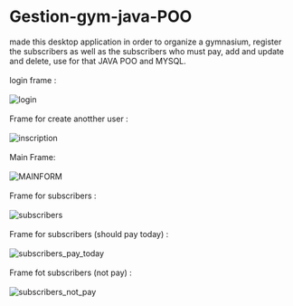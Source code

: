 # Gestion-gym-java-POO
made this desktop application in order to organize a gymnasium, register the subscribers as well as the subscribers who must pay, add and update and delete, use for that JAVA POO and MYSQL.<br/><br/>
login frame : <br/><br/>
![login](https://user-images.githubusercontent.com/37757213/107691118-566b1d80-6cab-11eb-9d12-4a411f501fcd.PNG) <br/><br/>
Frame for create anotther user :<br/><br/>
![inscription](https://user-images.githubusercontent.com/37757213/107973352-6d648500-6fb5-11eb-8a9b-033040f8712b.PNG)<br/><br/>
Main Frame: <br/><br/>
![MAINFORM](https://user-images.githubusercontent.com/37757213/107692765-93381400-6cad-11eb-9961-7e2f3adf1ad3.PNG) <br/><br/>
Frame for subscribers : <br/><br/>
![subscribers](https://user-images.githubusercontent.com/37757213/107693418-66d0c780-6cae-11eb-9e99-1b81ff2afb85.PNG) <br/><br/>
Frame for subscribers (should pay  today) :<br/><br/>
![subscribers_pay_today](https://user-images.githubusercontent.com/37757213/107694078-389fb780-6caf-11eb-9161-01bff68bcc5a.PNG) <br/><br/>
Frame fot subscribers (not pay) : <br/><br/>
![subscribers_not_pay](https://user-images.githubusercontent.com/37757213/107694430-a9df6a80-6caf-11eb-8004-f9ae650b574b.PNG)



